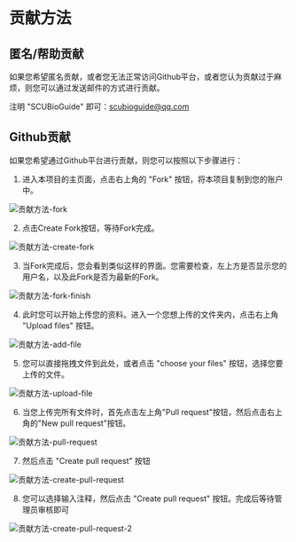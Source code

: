 # 贡献方法

## 匿名/帮助贡献
如果您希望匿名贡献，或者您无法正常访问Github平台，或者您认为贡献过于麻烦，则您可以通过发送邮件的方式进行贡献。

注明 "SCUBioGuide" 即可：scubioguide@qq.com

## Github贡献
如果您希望通过Github平台进行贡献，则您可以按照以下步骤进行：

1. 进入本项目的主页面，点击右上角的 "Fork" 按钮，将本项目复制到您的账户中。

![贡献方法-fork](Image/贡献方法-fork.png)

2. 点击Create Fork按钮，等待Fork完成。

![贡献方法-create-fork](Image/贡献方法-create-fork.png)

3. 当Fork完成后，您会看到类似这样的界面。您需要检查，左上方是否显示您的用户名，以及此Fork是否为最新的Fork。

![贡献方法-fork-finish](Image/贡献方法-fork-finish.png)

4. 此时您可以开始上传您的资料。进入一个您想上传的文件夹内，点击右上角 "Upload files" 按钮。

![贡献方法-add-file](Image/贡献方法-add-file.png)

5. 您可以直接拖拽文件到此处，或者点击 "choose your files" 按钮，选择您要上传的文件。

![贡献方法-upload-file](Image/贡献方法-upload-file.png)

6. 当您上传完所有文件时，首先点击左上角"Pull request"按钮，然后点击右上角的"New pull request"按钮。

![贡献方法-pull-request](Image/贡献方法-pull-request.png)

7. 然后点击 "Create pull request" 按钮

![贡献方法-create-pull-request](Image/贡献方法-create-pull-request.png)

8. 您可以选择输入注释，然后点击 "Create pull request" 按钮。完成后等待管理员审核即可

![贡献方法-create-pull-request-2](Image/贡献方法-create-pull-request-2.png)

